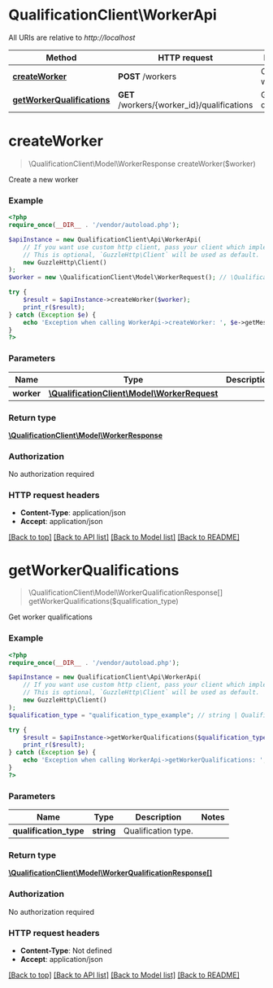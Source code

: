 # QualificationClient\WorkerApi

All URIs are relative to *http://localhost*

Method | HTTP request | Description
------------- | ------------- | -------------
[**createWorker**](WorkerApi.md#createWorker) | **POST** /workers | Create a new worker
[**getWorkerQualifications**](WorkerApi.md#getWorkerQualifications) | **GET** /workers/{worker_id}/qualifications | Get worker qualifications


# **createWorker**
> \QualificationClient\Model\WorkerResponse createWorker($worker)

Create a new worker

### Example
```php
<?php
require_once(__DIR__ . '/vendor/autoload.php');

$apiInstance = new QualificationClient\Api\WorkerApi(
    // If you want use custom http client, pass your client which implements `GuzzleHttp\ClientInterface`.
    // This is optional, `GuzzleHttp\Client` will be used as default.
    new GuzzleHttp\Client()
);
$worker = new \QualificationClient\Model\WorkerRequest(); // \QualificationClient\Model\WorkerRequest | 

try {
    $result = $apiInstance->createWorker($worker);
    print_r($result);
} catch (Exception $e) {
    echo 'Exception when calling WorkerApi->createWorker: ', $e->getMessage(), PHP_EOL;
}
?>
```

### Parameters

Name | Type | Description  | Notes
------------- | ------------- | ------------- | -------------
 **worker** | [**\QualificationClient\Model\WorkerRequest**](../Model/WorkerRequest.md)|  |

### Return type

[**\QualificationClient\Model\WorkerResponse**](../Model/WorkerResponse.md)

### Authorization

No authorization required

### HTTP request headers

 - **Content-Type**: application/json
 - **Accept**: application/json

[[Back to top]](#) [[Back to API list]](../../README.md#documentation-for-api-endpoints) [[Back to Model list]](../../README.md#documentation-for-models) [[Back to README]](../../README.md)

# **getWorkerQualifications**
> \QualificationClient\Model\WorkerQualificationResponse[] getWorkerQualifications($qualification_type)

Get worker qualifications

### Example
```php
<?php
require_once(__DIR__ . '/vendor/autoload.php');

$apiInstance = new QualificationClient\Api\WorkerApi(
    // If you want use custom http client, pass your client which implements `GuzzleHttp\ClientInterface`.
    // This is optional, `GuzzleHttp\Client` will be used as default.
    new GuzzleHttp\Client()
);
$qualification_type = "qualification_type_example"; // string | Qualification type.

try {
    $result = $apiInstance->getWorkerQualifications($qualification_type);
    print_r($result);
} catch (Exception $e) {
    echo 'Exception when calling WorkerApi->getWorkerQualifications: ', $e->getMessage(), PHP_EOL;
}
?>
```

### Parameters

Name | Type | Description  | Notes
------------- | ------------- | ------------- | -------------
 **qualification_type** | **string**| Qualification type. |

### Return type

[**\QualificationClient\Model\WorkerQualificationResponse[]**](../Model/WorkerQualificationResponse.md)

### Authorization

No authorization required

### HTTP request headers

 - **Content-Type**: Not defined
 - **Accept**: application/json

[[Back to top]](#) [[Back to API list]](../../README.md#documentation-for-api-endpoints) [[Back to Model list]](../../README.md#documentation-for-models) [[Back to README]](../../README.md)

